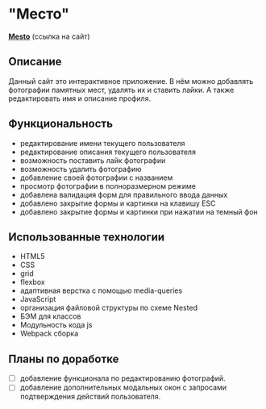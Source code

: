 # "Место"
[**Mesto**](https://heikkeb.github.io/mesto/) (ссылка на сайт)

## Описание
Данный сайт это интерактивное приложение. В нём можно добавлять фотографии памятных мест, удалять их и ставить лайки. А также редактировать имя и описание профиля. 

## Функциональность
* редактирование имени текущего пользователя
* редактирование описания текущего пользователя
* возможность поставить лайк фотографии
* возможность удалить фотографию
* добавление своей фотографии с названием
* просмотр фотографии в полноразмерном режиме
* добавлена валидация форм для правильного ввода данных
* добавлено закрытие формы и картинки на клавишу ESC
* добавлено закрытие формы и картинки при нажатии на темный фон

## Использованные технологии 
* HTML5
* CSS 
* grid
* flexbox
* адаптивная верстка с помощью media-queries
* JavaScript
* организация файловой структуры по схеме Nested 
* БЭМ для классов
* Модульность кода js
* Webpack сборка

## Планы по доработке 
- [ ] добавление функционала по редактированию фотографий.
- [ ] добавление дополнительных модальных окон с запросами подтверждения действий пользователя.